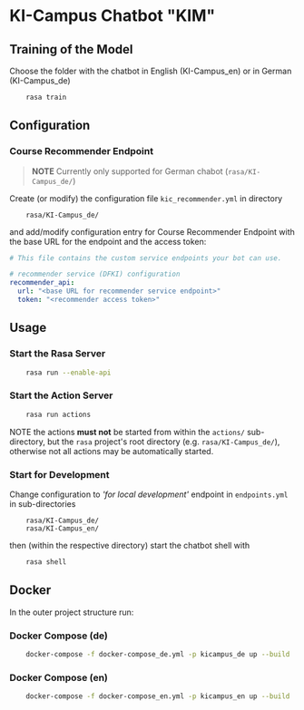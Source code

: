 # KI-Campus Chatbot "KIM"

## Training of the Model 

Choose the folder with the chatbot in English (KI-Campus_en) or in German (KI-Campus_de)

```sh
    rasa train
```

## Configuration

### Course Recommender Endpoint

> __NOTE__ Currently only supported for German chabot (`rasa/KI-Campus_de/`)

Create (or modify) the configuration file `kic_recommender.yml` in directory
```
    rasa/KI-Campus_de/
```

and add/modify configuration entry for Course Recommender Endpoint with the
base URL for the endpoint and the access token:
```yml
# This file contains the custom service endpoints your bot can use.

# recommender service (DFKI) configuration
recommender_api:
  url: "<base URL for recommender service endpoint>"
  token: "<recommender access token>"

```

## Usage

### Start the Rasa Server

```sh
    rasa run --enable-api
```

### Start the Action Server

```sh
    rasa run actions
```

NOTE the actions **must not** be started from within the `actions/` sub-directory, 
     but the `rasa` project's root directory (e.g. `rasa/KI-Campus_de/`),
     otherwise not all actions may be automatically started.

### Start for Development

Change configuration to _'for local development'_ endpoint in `endpoints.yml` in sub-directories
```
    rasa/KI-Campus_de/
    rasa/KI-Campus_en/
```

then (within the respective directory) start the chatbot shell with

```sh
    rasa shell
```

## Docker

In the outer project structure run:

### Docker Compose (de)

```sh
    docker-compose -f docker-compose_de.yml -p kicampus_de up --build
```

### Docker Compose (en)

```sh
    docker-compose -f docker-compose_en.yml -p kicampus_en up --build
```
